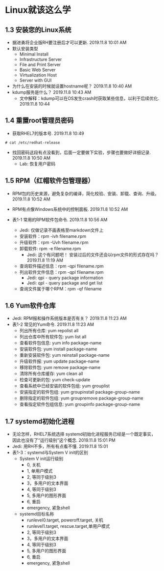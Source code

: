 # Linux就该这么学

## 1.3 安装您的Linux系统

* 据进勇将企业版RH要注册后才可以更新. 2019.11.8 10:01 AM
* 默认安装类型
  * Minimal Install
  * Infrastructure Server
  * File and Print Server
  * Basic Web Server
  * Virtualization Host
  * Server with GUI
* 为什么在安装的时候就设置hostname呢？ 2019.11.8 10:40 AM
* kdump服务是什么？ 2019.11.8 10:43 AM
  * 文中解释：kdump可以在OS发生crash时获取某些信息，以利于后续优化. 2019.11.8 10:44

## 1.4 重置root管理员密码

* 获取RHEL7的版本号. 2019.11.8 10:49

```shell
# cat /etc/redhat-release
```

* 找回密码这段有点没看到，后面一定要做下实验，步骤也要做好详细记录. 2019.11.8 10:50 AM
  * Lab: 恢复用户密码

## 1.5 RPM（红帽软件包管理器）

* RPM包的历史来源，避免复杂的编译，简化校验、安装、卸载、查询、升级。 2019.11.8 10:52 AM
* RPM有点像Windows系统中的控制面板. 2019.11.8 10:52 AM

* 表1-1 常用的RPM软件包命令. 2019.11.8 10:56 AM
  * Jedi: 仅做记录不画表格至markdown文件上
  * 安装软件：rpm -ivh filename.rpm
  * 升级软件：rpm -Uvh filename.rpm
  * 卸载软件: rpm -e filename.rpm
    * Jedi: 这个有问题吧！ 安装过后的文件还会以rpm文件的形式存在吗？ 2019.11.8 11:19 AM
  * 查询软件描述信息：rpm -qpi filename.rpm
  * 列出软件文件信息：rpm -qpl filename.rpm
    * Jedi: qpi - query package information
	* Jedi: qpl - query package and get list
  * 查询文件属于哪个RPM：rpm -qf filename

## 1.6 Yum软件仓库

* Jedi: RPM报和操作系统版本是否有关？ 2019.11.8 11:23 AM
* 表1-2 常见的Yum命令. 2019.11.8 11:23 AM
  * 列出所有仓库: yum repolist all
  * 列出仓库中所有软件包: yum list all
  * 查看软件包信息: yum info package-name
  * 安装软件包: yum install package-name
  * 重新安装软件包: yum reinstall package-name
  * 升级软件报: yum update package-name
  * 移除软件包: yum remove package-name
  * 清除所有仓库缓存: yum clean all
  * 检查可更新的包: yum check-update
  * 查看系统中已经安装的软件包组: yum grouplist
  * 安装指定的软件包组: yum groupinstall package-group-name
  * 删除指定的软件包组: yum groupremove package-group-name
  * 查看指定软件包组信息: yum groupinfo package-group-name

## 1.7 systemd初始化进程

* 无论怎样，RHEL7系统选择 systemd初始化进程服务已经是一个既定事实，因此也没有了“运行级别”这个概念. 2019.11.8 15:01 PM
* Jedi: 用RH不多，所有有点看不懂. 2019.11.8 15:01
* 表1-3：systemd与System V init的区别
  * System V init运行级别
    * 0, 关机
	* 1, 单用户模式
	* 2, 等同于级别3
	* 3，多用户的文本界面
	* 4, 等同于级别3
	* 5, 多用户的图形界面
	* 6, 重启
	* emergency, 紧急shell
  * systemd目标名称
    * runlevel0.target, poweroff.target, 关机
	* runlevel1.target, rescue.target,单用户模式
	* 2, 等同于级别3
	* 3，多用户的文本界面
	* 4, 等同于级别3
	* 5, 多用户的图形界面
	* 6, 重启
	* emergency, 紧急shell
